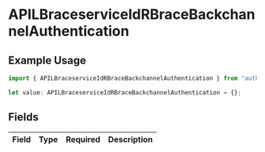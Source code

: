# APILBraceserviceIdRBraceBackchannelAuthentication

## Example Usage

```typescript
import { APILBraceserviceIdRBraceBackchannelAuthentication } from "authlete-2/models";

let value: APILBraceserviceIdRBraceBackchannelAuthentication = {};
```

## Fields

| Field       | Type        | Required    | Description |
| ----------- | ----------- | ----------- | ----------- |